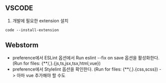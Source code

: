 ## VSCODE

1. 개발에 필요한 extension 설치
```
code --install-extension
```

## Webstorm
* preference에서 ESLint 옵션에서 Run eslint --fix on save 옵션을 활성화한다. (Run for files: {**/*,*}.{js,ts,jsx,tsx,html,vue})
* preference에서 Stylelint 옵션을 확인한다. (Run for files: {**/*,*}.{css,scss}) -> 아마 vue 추가해야 할 수도
